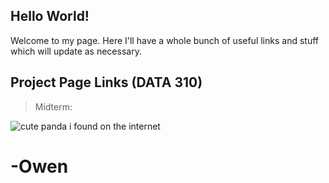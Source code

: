 ## Hello World!

Welcome to my page. Here I'll have a whole bunch of useful links and stuff which will update as necessary.  


## Project Page Links (DATA 310)

> Midterm: <a href="https://github.com/pandaimporter/hello-world/"> </a>


![cute panda i found on the internet](https://sites.psu.edu/siowfa16/files/2016/09/panda_lazy_on-rock_0-22bmbel.jpg)

# -Owen
